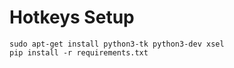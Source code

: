 
# Hotkeys Setup

```
sudo apt-get install python3-tk python3-dev xsel
pip install -r requirements.txt
```